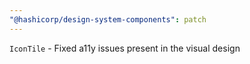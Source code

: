 ```yaml
---
"@hashicorp/design-system-components": patch
---
```


`IconTile` - Fixed a11y issues present in the visual design
